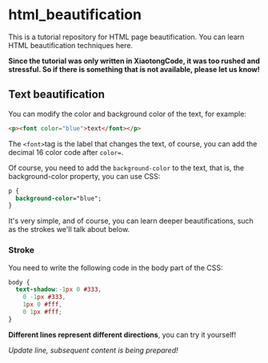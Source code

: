# html_beautification
This is a tutorial repository for HTML page beautification. You can learn HTML beautification techniques here.

**Since the tutorial was only written in XiaotongCode, it was too rushed and stressful. So if there is something that is not available, please let us know!**
## Text beautification
You can modify the color and background color of the text, for example:

```html
<p><font color="blue">text</font></p>
```

The `<font>`tag is the label that changes the text, of course, you can add the decimal 16 color code after `color=`.

Of course, you need to add the `background-color` to the text, that is, the background-color property, you can use CSS:

```css
p {
  background-color="blue";
}
```

It's very simple, and of course, you can learn deeper beautifications, such as the strokes we'll talk about below.
### Stroke
You need to write the following code in the body part of the CSS:

```css
body {
  text-shadow:-1px 0 #333,
    0 -1px #333,
    1px 0 #fff,
    0 1px #fff;
}
```

**Different lines represent different directions**, you can try it yourself!

_Update line, subsequent content is being prepared!_
